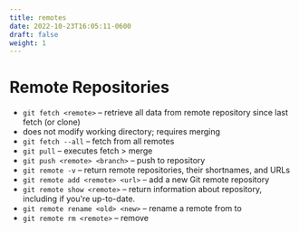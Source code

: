 ```yaml
---
title: remotes
date: 2022-10-23T16:05:11-0600
draft: false
weight: 1
---
```

# Remote Repositories
- `git fetch <remote>` – retrieve all data from remote repository since last fetch (or clone)
- does not modify working directory; requires merging
- `git fetch --all` – fetch from all remotes
- `git pull` – executes fetch > merge
- `git push <remote> <branch>` – push <branch> to <remote> repository
- `git remote -v` – return remote repositories, their shortnames, and URLs
- `git remote add <remote> <url>` – add a new Git remote repository
- `git remote show <remote>` – return information about <remote> repository, including if you're up-to-date.
- `git remote rename <old> <new>` – rename a remote from <old> to <new>
- `git remote rm <remote>` – remove <remote>
